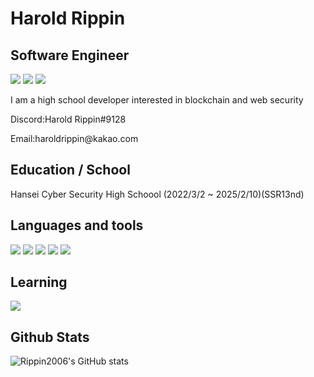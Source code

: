 # Harold Rippin
## Software Engineer

<a href="https://medium.com/@HaroldRippin"><img src="https://img.shields.io/badge/medium-000000?style=flat-square&logo=midium&logoColor=white"/></a>
<a href="https://www.instagram.com/_haroldrippin"><img src="https://img.shields.io/badge/Instagram-E4405F?style=flat square&logo=Instagram&logoColor=white"/></a>
<a href="https://www.linkedin.com/in/tsd-kts-549033256/"><img src="https://img.shields.io/badge/LinkedIn-0A66C2?style=flat square&logo=LinkedIn  &logoColor=white"/></a>


I am a high school developer interested in blockchain and web security

<p>Discord:Harold Rippin#9128</p>
<p>Email:haroldrippin@kakao.com</p>

## Education / School

Hansei Cyber Security High Schoool (2022/3/2 ~ 2025/2/10)(SSR13nd)

## Languages and tools
<img src="https://img.shields.io/badge/Python-3776AB?style=flat-square&logo=Python&logoColor=white"/></a>
<img src="https://img.shields.io/badge/HTML5-E34F26?style=flat-square&logo=HTML5&logoColor=white"/></a>
<img src="https://img.shields.io/badge/CSS3-1572B6?style=flat-square&logo=CSS3&logoColor=white"/></a>
<img src="https://img.shields.io/badge/Svelte-FF3E00?style=flat-square&logo=Svelte&logoColor=white"/></a>
<img src="https://img.shields.io/badge/Rust-000000?style=flat-square&logo=Rust&logoColor=white"/>




## Learning 
<img src="https://img.shields.io/badge/Swift-363636?style=flat-square&logo=Swift&logoColor=white"/>







## Github Stats

![Rippin2006's GitHub stats](https://github-readme-stats.vercel.app/api?username=Rippin2006&show_icons=true&theme=github_dark)



